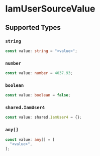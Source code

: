 # IamUserSourceValue


## Supported Types

### `string`

```typescript
const value: string = "<value>";
```

### `number`

```typescript
const value: number = 4037.93;
```

### `boolean`

```typescript
const value: boolean = false;
```

### `shared.IamUser4`

```typescript
const value: shared.IamUser4 = {};
```

### `any[]`

```typescript
const value: any[] = [
  "<value>",
];
```

